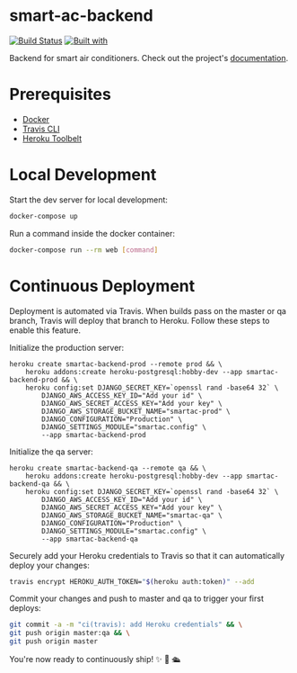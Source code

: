 # smart-ac-backend

[![Build Status](https://travis-ci.org/brad/smart-ac-backend.svg?branch=master)](https://travis-ci.org/brad/smart-ac-backend)
[![Built with](https://img.shields.io/badge/Built_with-Cookiecutter_Django_Rest-F7B633.svg)](https://github.com/agconti/cookiecutter-django-rest)

Backend for smart air conditioners. Check out the project's [documentation](http://brad.github.io/smart-ac-backend/).

# Prerequisites

- [Docker](https://docs.docker.com/docker-for-mac/install/)  
- [Travis CLI](http://blog.travis-ci.com/2013-01-14-new-client/)
- [Heroku Toolbelt](https://toolbelt.heroku.com/)

# Local Development

Start the dev server for local development:
```bash
docker-compose up
```

Run a command inside the docker container:

```bash
docker-compose run --rm web [command]
```

# Continuous Deployment

Deployment is automated via Travis. When builds pass on the master or qa branch, Travis will deploy that branch to Heroku. Follow these steps to enable this feature.

Initialize the production server:

```
heroku create smartac-backend-prod --remote prod && \
    heroku addons:create heroku-postgresql:hobby-dev --app smartac-backend-prod && \
    heroku config:set DJANGO_SECRET_KEY=`openssl rand -base64 32` \
        DJANGO_AWS_ACCESS_KEY_ID="Add your id" \
        DJANGO_AWS_SECRET_ACCESS_KEY="Add your key" \
        DJANGO_AWS_STORAGE_BUCKET_NAME="smartac-prod" \
        DJANGO_CONFIGURATION="Production" \
        DJANGO_SETTINGS_MODULE="smartac.config" \
        --app smartac-backend-prod
```

Initialize the qa server:

```
heroku create smartac-backend-qa --remote qa && \
    heroku addons:create heroku-postgresql:hobby-dev --app smartac-backend-qa && \
    heroku config:set DJANGO_SECRET_KEY=`openssl rand -base64 32` \
        DJANGO_AWS_ACCESS_KEY_ID="Add your id" \
        DJANGO_AWS_SECRET_ACCESS_KEY="Add your key" \
        DJANGO_AWS_STORAGE_BUCKET_NAME="smartac-qa" \
        DJANGO_CONFIGURATION="Production" \
        DJANGO_SETTINGS_MODULE="smartac.config" \
        --app smartac-backend-qa
```

Securely add your Heroku credentials to Travis so that it can automatically deploy your changes:

```bash
travis encrypt HEROKU_AUTH_TOKEN="$(heroku auth:token)" --add
```

Commit your changes and push to master and qa to trigger your first deploys:

```bash
git commit -a -m "ci(travis): add Heroku credentials" && \
git push origin master:qa && \
git push origin master
```

You're now ready to continuously ship! ✨ 💅 🛳
